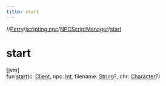 ```yaml
---
title: start
---
```

//[Perry](../../../index.html)/[scripting.npc](../index.html)/[NPCScriptManager](index.html)/[start](start.html)



# start



[jvm]\
fun [start](start.html)(c: [Client](../../client/-client/index.html), npc: [Int](https://kotlinlang.org/api/latest/jvm/stdlib/kotlin/-int/index.html), filename: [String](https://kotlinlang.org/api/latest/jvm/stdlib/kotlin/-string/index.html)?, chr: [Character](../../client/-character/index.html)?)




